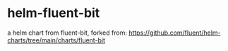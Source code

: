 # helm-fluent-bit
a helm chart from fluent-bit, forked from: https://github.com/fluent/helm-charts/tree/main/charts/fluent-bit

